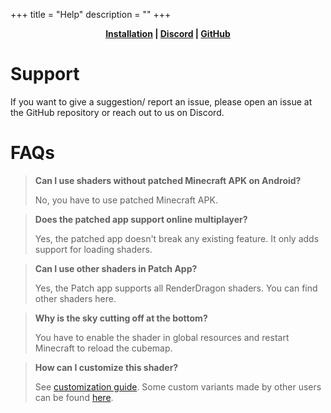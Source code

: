 +++
title = "Help"
description = ""
+++

<div style="text-align: center;">

**[Installation](../guide) | [Discord](https://discord.gg/newb-community-844591537430069279) | [GitHub](https://github.com/devendrn/newb-x-mcbe)**

</div>

# Support

If you want to give a suggestion/ report an issue, please open an issue at the GitHub repository or reach out to us on Discord.

# FAQs

> **Can I use shaders without patched Minecraft APK on Android?**
> 
> No, you have to use patched Minecraft APK.

> **Does the patched app support online multiplayer?**
> 
> Yes, the patched app doesn't break any existing feature. It only adds support for loading shaders.

> **Can I use other shaders in Patch App?**
>
> Yes, the Patch app supports all RenderDragon shaders. You can find other shaders here.

> **Why is the sky cutting off at the bottom?**
> 
> You have to enable the shader in global resources and restart Minecraft to reload the cubemap.

> **How can I customize this shader?**
> 
> See [customization guide](../customization). Some custom variants made by other users can be found [here](../variants).

